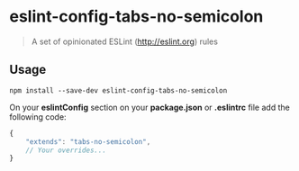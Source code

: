 # eslint-config-tabs-no-semicolon

> A set of opinionated ESLint (http://eslint.org) rules

## Usage
``` shell
npm install --save-dev eslint-config-tabs-no-semicolon
```

On your **eslintConfig** section on your **package.json** or **.eslintrc** file add the following code:

```js
{
	"extends": "tabs-no-semicolon",
	// Your overrides...
}
```
